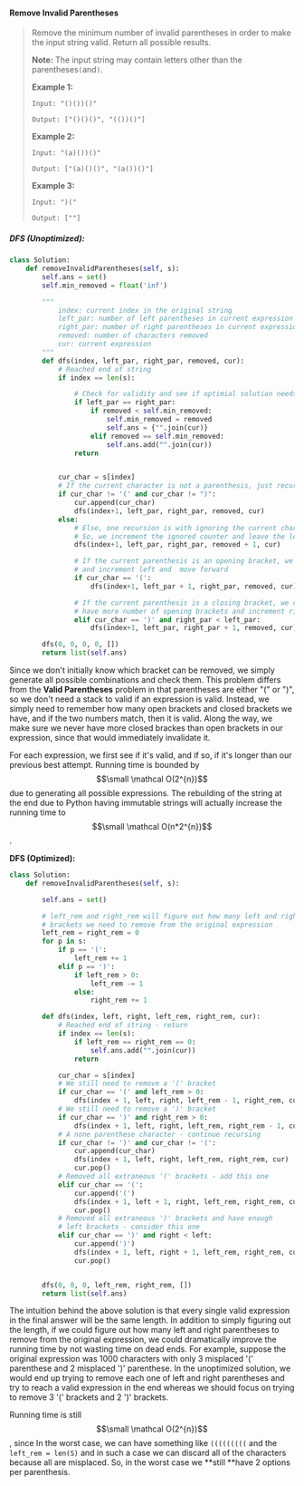 #### Remove Invalid Parentheses

> Remove the minimum number of invalid parentheses in order to make the input string valid. Return all possible results.
>
> **Note:** The input string may contain letters other than the parentheses`(`and`)`.
>
> **Example 1:**
>
> ```
> Input: "()())()"
>
> Output: ["()()()", "(())()"]
> ```
>
> **Example 2:**
>
> ```
> Input: "(a)())()"
>
> Output: ["(a)()()", "(a())()"]
> ```
>
> **Example 3:**
>
> ```
> Input: ")("
>
> Output: [""]
> ```

##### DFS \(Unoptimized\):

```py
class Solution:
    def removeInvalidParentheses(self, s):
        self.ans = set()
        self.min_removed = float('inf')

        """
            index: current index in the original string 
            left_par: number of left parentheses in current expression
            right_par: number of right parentheses in current expression
            removed: number of characters removed
            cur: current expression
        """
        def dfs(index, left_par, right_par, removed, cur):
            # Reached end of string
            if index == len(s):

                # Check for validity and see if optimial solution needs to be update
                if left_par == right_par:
                    if removed < self.min_removed:
                        self.min_removed = removed
                        self.ans = {"".join(cur)}
                    elif removed == self.min_removed:
                        self.ans.add("".join(cur))
                return


            cur_char = s[index]
            # If the current character is not a parenthesis, just recurse one step ahead.
            if cur_char != '(' and cur_char != ")":
                cur.append(cur_char)
                dfs(index+1, left_par, right_par, removed, cur)
            else:
                # Else, one recursion is with ignoring the current character.
                # So, we increment the ignored counter and leave the left and right untouched.
                dfs(index+1, left_par, right_par, removed + 1, cur)

                # If the current parenthesis is an opening bracket, we consider it
                # and increment left and  move forward
                if cur_char == '(':
                    dfs(index+1, left_par + 1, right_par, removed, cur)

                # If the current parenthesis is a closing bracket, we consider it only if we
                # have more number of opening brackets and increment right and move forward.
                elif cur_char == ')' and right_par < left_par:
                    dfs(index+1, left_par, right_par + 1, removed, cur)

        dfs(0, 0, 0, 0, [])
        return list(self.ans)
```

Since we don't initially know which bracket can be removed, we simply generate all possible combinations and check them. This problem differs from the **Valid Parentheses** problem in that parentheses are either "\(" or "\)", so we don't need a stack to valid if an expression is valid. Instead, we simply need to remember how many open brackets and closed brackets we have, and if the two numbers match, then it is valid. Along the way, we make sure we never have more closed brackes than open brackets in our expression, since that would immediately invalidate it.

For each expression, we first see if it's valid, and if so, if it's longer than our previous best attempt. Running time is bounded by $$\small \mathcal O(2^{n})$$ due to generating all possible expressions. The rebuilding of the string at the end due to Python having immutable strings will actually increase the running time to $$\small \mathcal O(n*2^{n})$$.

**DFS \(Optimized\):**

```py
class Solution:
    def removeInvalidParentheses(self, s):

        self.ans = set()

        # left_rem and right_rem will figure out how many left and right
        # brackets we need to remove from the original expression
        left_rem = right_rem = 0
        for p in s:
            if p == '(':
                left_rem += 1
            elif p == ')':
                if left_rem > 0:
                    left_rem -= 1
                else:
                    right_rem += 1

        def dfs(index, left, right, left_rem, right_rem, cur):
            # Reached end of string - return
            if index == len(s):
                if left_rem == right_rem == 0:
                    self.ans.add("".join(cur))
                return

            cur_char = s[index]
            # We still need to remove a '(' bracket
            if cur_char == '(' and left_rem > 0:
                dfs(index + 1, left, right, left_rem - 1, right_rem, cur)
            # We still need to remove a ')' bracket
            if cur_char == ')' and right_rem > 0:
                dfs(index + 1, left, right, left_rem, right_rem - 1, cur)
            # A none parenthese character - continue recursing
            if cur_char != ')' and cur_char != '(':
                cur.append(cur_char)
                dfs(index + 1, left, right, left_rem, right_rem, cur)
                cur.pop()
            # Removed all extraneous '(' brackets - add this one
            elif cur_char == '(':
                cur.append('(')
                dfs(index + 1, left + 1, right, left_rem, right_rem, cur)
                cur.pop()
            # Removed all extraneous ')' brackets and have enough
            # left brackets - consider this one
            elif cur_char == ')' and right < left:
                cur.append(')')
                dfs(index + 1, left, right + 1, left_rem, right_rem, cur)
                cur.pop()


        dfs(0, 0, 0, left_rem, right_rem, [])
        return list(self.ans)
```

The intuition behind the above solution is that every single valid expression in the final answer will be the same length. In addition to simply figuring out the length, if we could figure out how many left and right parentheses to remove from the original expression, we could dramatically improve the running time by not wasting time on dead ends. For example, suppose the original expression was 1000 characters with only 3 misplaced '\(' parenthese and 2 misplaced '\)' parenthese. In the unoptimized solution, we would end up trying to remove each one of left and right parentheses and try to reach a valid expression in the end whereas we should focus on trying to remove 3 '\(' brackets and 2 '\)' brackets.

Running time is still $$\small \mathcal O(2^{n})$$, since In the worst case, we can have something like `(((((((((` and the `left_rem = len(S)` and in such a case we can discard all of the characters because all are misplaced. So, in the worst case we **still **have 2 options per parenthesis.

